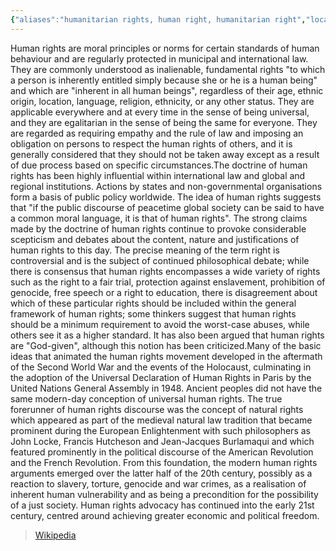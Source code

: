 ```yaml
---
{"aliases":"humanitarian rights, human right, humanitarian right","locations":null,"tag":null,"date":null,"dg-home":false,"dg-publish":true,"dg-pass-frontmatter":true,"permalink":"/human-rights/","dgHomeLink":true,"dgPassFrontmatter":true}
---
```



Human rights are moral principles or norms for certain standards of human behaviour and are regularly protected in municipal and international law. They are commonly understood as inalienable, fundamental rights "to which a person is inherently entitled simply because she or he is a human being" and which are "inherent in all human beings", regardless of their age, ethnic origin, location, language, religion, ethnicity, or any other status. They are applicable everywhere and at every time in the sense of being universal, and they are egalitarian in the sense of being the same for everyone. They are regarded as requiring empathy and the rule of law and imposing an obligation on persons to respect the human rights of others, and it is generally considered that they should not be taken away except as a result of due process based on specific circumstances.The doctrine of human rights has been highly influential within international law and global and regional institutions. Actions by states and non-governmental organisations form a basis of public policy worldwide. The idea of human rights suggests that "if the public discourse of peacetime global society can be said to have a common moral language, it is that of human rights". The strong claims made by the doctrine of human rights continue to provoke considerable scepticism and debates about the content, nature and justifications of human rights to this day. The precise meaning of the term right is controversial and is the subject of continued philosophical debate; while there is consensus that human rights encompasses a wide variety of rights such as the right to a fair trial, protection against enslavement, prohibition of genocide, free speech or a right to education, there is disagreement about which of these particular rights should be included within the general framework of human rights; some thinkers suggest that human rights should be a minimum requirement to avoid the worst-case abuses, while others see it as a higher standard. It has also been argued that human rights are "God-given", although this notion has been criticized.Many of the basic ideas that animated the human rights movement developed in the aftermath of the Second World War and the events of the Holocaust, culminating in the adoption of the Universal Declaration of Human Rights in Paris by the United Nations General Assembly in 1948. Ancient peoples did not have the same modern-day conception of universal human rights. The true forerunner of human rights discourse was the concept of natural rights which appeared as part of the medieval natural law tradition that became prominent during the European Enlightenment with such philosophers as John Locke, Francis Hutcheson and Jean-Jacques Burlamaqui and which featured prominently in the political discourse of the American Revolution and the French Revolution. From this foundation, the modern human rights arguments emerged over the latter half of the 20th century, possibly as a reaction to slavery, torture, genocide and war crimes, as a realisation of inherent human vulnerability and as being a precondition for the possibility of a just society. Human rights advocacy has continued into the early 21st century, centred around achieving greater economic and political freedom.

> [Wikipedia](https://en.wikipedia.org/wiki/Human%20rights)

